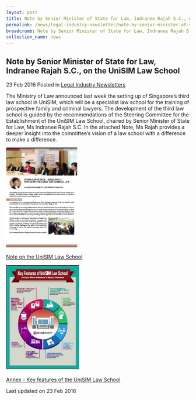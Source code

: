 ```yaml
---
layout: post
title: Note by Senior Minister of State for Law, Indranee Rajah S.C., on the Trans-Pacific Partnership
permalink: /news/legal-industry-newsletter/note-by-senior-minister-of-state-for-law--indranee-rajah-s-c---o5/
breadcrumb: Note by Senior Minister of State for Law, Indranee Rajah S.C., on the TPP
collection_name: news
---
```


<style>
  .image {width: 200px;}
  .image img {max-width: 100%;}
</style>

Note by Senior Minister of State for Law, Indranee Rajah S.C., on the UniSIM Law School
---

23 Feb 2016 Posted in [Legal Industry Newsletters](/news/legal-industry-newsletters/)

The Ministry of Law announced last week the setting up of Singapore’s third law school in UniSIM, which will be a specialist law school for the training of prospective family and criminal lawyers. The development of the third law school is guided by the recommendations of the Steering Committee for the Establishment of the UniSIM Law School, chaired by Senior Minister of State for Law, Ms Indranee Rajah S.C. In the attached Note, Ms Rajah provides a deeper insight into the committee’s vision of a law school with a difference to make a difference.

<div class="image">
  <a href="/files/1NotebySMSonULS.pdf/"><img src="/images/1456210601575.jpg/"></a>
</div>

<a href="/files/1NotebySMSonULS.pdf/">Note on the UniSIM Law School</a>

<div class="image">
  <a href="/files/2NotebySMSonULS-Annex.pdf/"><img src="/images/2456210823256.jpg/"></a>
</div>

<a href="/files/2NotebySMSonULS-Annex.pdf/">Annex - Key features of the UniSIM Law School</a>

<p class="right-side-updated">Last updated on 23 Feb 2016</p>

